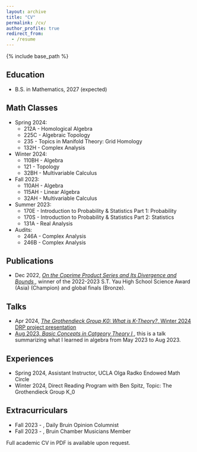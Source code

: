 ```yaml
---
layout: archive
title: "CV"
permalink: /cv/
author_profile: true
redirect_from:
  - /resume
---
```


{% include base_path %}

Education
------
* B.S. in Mathematics, 2027 (expected)
  
Math Classes
------
* Spring 2024:
  + 212A - Homological Algebra
  + 225C - Algebraic Topology
  + 235 - Topics in Manifold Theory: Grid Homology
  + 132H - Complex Analysis
* Winter 2024:
  + 110BH - Algebra
  + 121 - Topology
  + 32BH - Multivariable Calculus
* Fall 2023:
  + 110AH - Algebra 
  + 115AH - Linear Algebra
  + 32AH - Multivariable Calculus
* Summer 2023:
  + 170E - Introduction to Probability & Statistics Part 1: Probability
  + 170S - Introduction to Probability & Statistics Part 2: Statistics
  + 131A - Real Analysis
* Audits:
  + 246A - Complex Analysis
  + 246B - Complex Analysis
    
Publications
------
* Dec 2022, <a href="https://drive.google.com/file/d/1XE6-QVYHrVWyFg-2u4yom5OPNqoixJw_/view?usp=sharing"> *On the Coprime Product Series and Its Divergence and Bounds* </a>, winner of the 2022-2023 S.T. Yau High School Science Award (Asia) (Champion) and global finals (Bronze).
  
Talks
------
* Apr 2024, <a href="https://drive.google.com/file/d/1wAyAC3rP6CKIGandTolA996sPIoZU-mb/view?usp=sharing"> *The Grothendieck Group K0: What is K-Theory?*, Winter 2024 DRP project presentation 
* Aug 2023, <a href="https://drive.google.com/file/d/11osYw7-6TlMaAoz0Ns-5TaqgeEsCY6in/view?usp=sharing"> *Basic Concepts in Catgeory Theory I* </a>, this is a talk summarizing what I learned in algebra from May 2023 to Aug 2023.

Experiences
------
* Spring 2024, Assistant Instructor, UCLA Olga Radko Endowed Math Circle
* Winter 2024, Direct Reading Program with Ben Spitz, Topic: The Grothendieck Group K_0


Extracurriculars
------
* Fall 2023 - , Daily Bruin Opinion Columnist
* Fall 2023 - , Bruin Chamber Musicians Member <br>

Full academic CV in PDF is available upon request.
